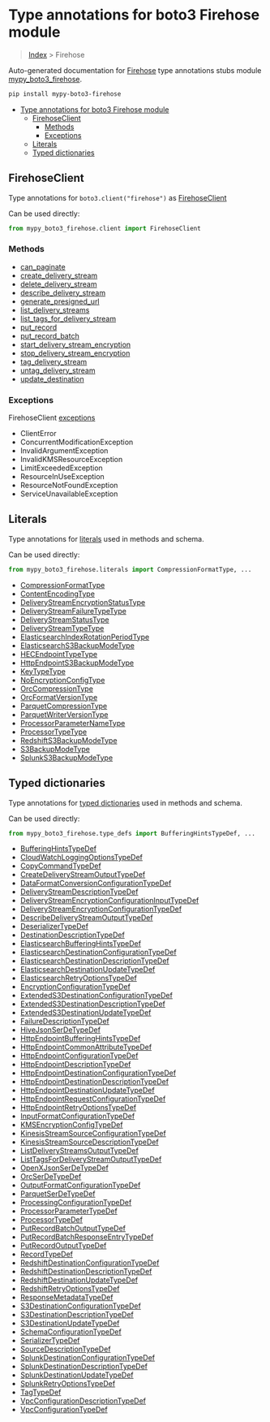 # Type annotations for boto3 Firehose module

> [Index](..) > Firehose

Auto-generated documentation for
[Firehose](https://boto3.amazonaws.com/v1/documentation/api/latest/reference/services/firehose.html#Firehose)
type annotations stubs module
[mypy_boto3_firehose](https://pypi.org/project/mypy-boto3-firehose/).

```bash
pip install mypy-boto3-firehose
```

- [Type annotations for boto3 Firehose module](#type-annotations-for-boto3-firehose-module)
  - [FirehoseClient](#firehoseclient)
    - [Methods](#methods)
    - [Exceptions](#exceptions)
  - [Literals](#literals)
  - [Typed dictionaries](#typed-dictionaries)

## FirehoseClient

Type annotations for `boto3.client("firehose")` as
[FirehoseClient](./client.md)

Can be used directly:

```python
from mypy_boto3_firehose.client import FirehoseClient
```

### Methods

- [can_paginate](./client.md#can_paginate)
- [create_delivery_stream](./client.md#create_delivery_stream)
- [delete_delivery_stream](./client.md#delete_delivery_stream)
- [describe_delivery_stream](./client.md#describe_delivery_stream)
- [generate_presigned_url](./client.md#generate_presigned_url)
- [list_delivery_streams](./client.md#list_delivery_streams)
- [list_tags_for_delivery_stream](./client.md#list_tags_for_delivery_stream)
- [put_record](./client.md#put_record)
- [put_record_batch](./client.md#put_record_batch)
- [start_delivery_stream_encryption](./client.md#start_delivery_stream_encryption)
- [stop_delivery_stream_encryption](./client.md#stop_delivery_stream_encryption)
- [tag_delivery_stream](./client.md#tag_delivery_stream)
- [untag_delivery_stream](./client.md#untag_delivery_stream)
- [update_destination](./client.md#update_destination)

### Exceptions

FirehoseClient [exceptions](./client.md#exceptions)

- ClientError
- ConcurrentModificationException
- InvalidArgumentException
- InvalidKMSResourceException
- LimitExceededException
- ResourceInUseException
- ResourceNotFoundException
- ServiceUnavailableException

## Literals

Type annotations for [literals](./literals.md) used in methods and schema.

Can be used directly:

```python
from mypy_boto3_firehose.literals import CompressionFormatType, ...
```

- [CompressionFormatType](./literals.md#compressionformattype)
- [ContentEncodingType](./literals.md#contentencodingtype)
- [DeliveryStreamEncryptionStatusType](./literals.md#deliverystreamencryptionstatustype)
- [DeliveryStreamFailureTypeType](./literals.md#deliverystreamfailuretypetype)
- [DeliveryStreamStatusType](./literals.md#deliverystreamstatustype)
- [DeliveryStreamTypeType](./literals.md#deliverystreamtypetype)
- [ElasticsearchIndexRotationPeriodType](./literals.md#elasticsearchindexrotationperiodtype)
- [ElasticsearchS3BackupModeType](./literals.md#elasticsearchs3backupmodetype)
- [HECEndpointTypeType](./literals.md#hecendpointtypetype)
- [HttpEndpointS3BackupModeType](./literals.md#httpendpoints3backupmodetype)
- [KeyTypeType](./literals.md#keytypetype)
- [NoEncryptionConfigType](./literals.md#noencryptionconfigtype)
- [OrcCompressionType](./literals.md#orccompressiontype)
- [OrcFormatVersionType](./literals.md#orcformatversiontype)
- [ParquetCompressionType](./literals.md#parquetcompressiontype)
- [ParquetWriterVersionType](./literals.md#parquetwriterversiontype)
- [ProcessorParameterNameType](./literals.md#processorparameternametype)
- [ProcessorTypeType](./literals.md#processortypetype)
- [RedshiftS3BackupModeType](./literals.md#redshifts3backupmodetype)
- [S3BackupModeType](./literals.md#s3backupmodetype)
- [SplunkS3BackupModeType](./literals.md#splunks3backupmodetype)

## Typed dictionaries

Type annotations for [typed dictionaries](./type_defs.md) used in methods and
schema.

Can be used directly:

```python
from mypy_boto3_firehose.type_defs import BufferingHintsTypeDef, ...
```

- [BufferingHintsTypeDef](./type_defs.md#bufferinghintstypedef)
- [CloudWatchLoggingOptionsTypeDef](./type_defs.md#cloudwatchloggingoptionstypedef)
- [CopyCommandTypeDef](./type_defs.md#copycommandtypedef)
- [CreateDeliveryStreamOutputTypeDef](./type_defs.md#createdeliverystreamoutputtypedef)
- [DataFormatConversionConfigurationTypeDef](./type_defs.md#dataformatconversionconfigurationtypedef)
- [DeliveryStreamDescriptionTypeDef](./type_defs.md#deliverystreamdescriptiontypedef)
- [DeliveryStreamEncryptionConfigurationInputTypeDef](./type_defs.md#deliverystreamencryptionconfigurationinputtypedef)
- [DeliveryStreamEncryptionConfigurationTypeDef](./type_defs.md#deliverystreamencryptionconfigurationtypedef)
- [DescribeDeliveryStreamOutputTypeDef](./type_defs.md#describedeliverystreamoutputtypedef)
- [DeserializerTypeDef](./type_defs.md#deserializertypedef)
- [DestinationDescriptionTypeDef](./type_defs.md#destinationdescriptiontypedef)
- [ElasticsearchBufferingHintsTypeDef](./type_defs.md#elasticsearchbufferinghintstypedef)
- [ElasticsearchDestinationConfigurationTypeDef](./type_defs.md#elasticsearchdestinationconfigurationtypedef)
- [ElasticsearchDestinationDescriptionTypeDef](./type_defs.md#elasticsearchdestinationdescriptiontypedef)
- [ElasticsearchDestinationUpdateTypeDef](./type_defs.md#elasticsearchdestinationupdatetypedef)
- [ElasticsearchRetryOptionsTypeDef](./type_defs.md#elasticsearchretryoptionstypedef)
- [EncryptionConfigurationTypeDef](./type_defs.md#encryptionconfigurationtypedef)
- [ExtendedS3DestinationConfigurationTypeDef](./type_defs.md#extendeds3destinationconfigurationtypedef)
- [ExtendedS3DestinationDescriptionTypeDef](./type_defs.md#extendeds3destinationdescriptiontypedef)
- [ExtendedS3DestinationUpdateTypeDef](./type_defs.md#extendeds3destinationupdatetypedef)
- [FailureDescriptionTypeDef](./type_defs.md#failuredescriptiontypedef)
- [HiveJsonSerDeTypeDef](./type_defs.md#hivejsonserdetypedef)
- [HttpEndpointBufferingHintsTypeDef](./type_defs.md#httpendpointbufferinghintstypedef)
- [HttpEndpointCommonAttributeTypeDef](./type_defs.md#httpendpointcommonattributetypedef)
- [HttpEndpointConfigurationTypeDef](./type_defs.md#httpendpointconfigurationtypedef)
- [HttpEndpointDescriptionTypeDef](./type_defs.md#httpendpointdescriptiontypedef)
- [HttpEndpointDestinationConfigurationTypeDef](./type_defs.md#httpendpointdestinationconfigurationtypedef)
- [HttpEndpointDestinationDescriptionTypeDef](./type_defs.md#httpendpointdestinationdescriptiontypedef)
- [HttpEndpointDestinationUpdateTypeDef](./type_defs.md#httpendpointdestinationupdatetypedef)
- [HttpEndpointRequestConfigurationTypeDef](./type_defs.md#httpendpointrequestconfigurationtypedef)
- [HttpEndpointRetryOptionsTypeDef](./type_defs.md#httpendpointretryoptionstypedef)
- [InputFormatConfigurationTypeDef](./type_defs.md#inputformatconfigurationtypedef)
- [KMSEncryptionConfigTypeDef](./type_defs.md#kmsencryptionconfigtypedef)
- [KinesisStreamSourceConfigurationTypeDef](./type_defs.md#kinesisstreamsourceconfigurationtypedef)
- [KinesisStreamSourceDescriptionTypeDef](./type_defs.md#kinesisstreamsourcedescriptiontypedef)
- [ListDeliveryStreamsOutputTypeDef](./type_defs.md#listdeliverystreamsoutputtypedef)
- [ListTagsForDeliveryStreamOutputTypeDef](./type_defs.md#listtagsfordeliverystreamoutputtypedef)
- [OpenXJsonSerDeTypeDef](./type_defs.md#openxjsonserdetypedef)
- [OrcSerDeTypeDef](./type_defs.md#orcserdetypedef)
- [OutputFormatConfigurationTypeDef](./type_defs.md#outputformatconfigurationtypedef)
- [ParquetSerDeTypeDef](./type_defs.md#parquetserdetypedef)
- [ProcessingConfigurationTypeDef](./type_defs.md#processingconfigurationtypedef)
- [ProcessorParameterTypeDef](./type_defs.md#processorparametertypedef)
- [ProcessorTypeDef](./type_defs.md#processortypedef)
- [PutRecordBatchOutputTypeDef](./type_defs.md#putrecordbatchoutputtypedef)
- [PutRecordBatchResponseEntryTypeDef](./type_defs.md#putrecordbatchresponseentrytypedef)
- [PutRecordOutputTypeDef](./type_defs.md#putrecordoutputtypedef)
- [RecordTypeDef](./type_defs.md#recordtypedef)
- [RedshiftDestinationConfigurationTypeDef](./type_defs.md#redshiftdestinationconfigurationtypedef)
- [RedshiftDestinationDescriptionTypeDef](./type_defs.md#redshiftdestinationdescriptiontypedef)
- [RedshiftDestinationUpdateTypeDef](./type_defs.md#redshiftdestinationupdatetypedef)
- [RedshiftRetryOptionsTypeDef](./type_defs.md#redshiftretryoptionstypedef)
- [ResponseMetadataTypeDef](./type_defs.md#responsemetadatatypedef)
- [S3DestinationConfigurationTypeDef](./type_defs.md#s3destinationconfigurationtypedef)
- [S3DestinationDescriptionTypeDef](./type_defs.md#s3destinationdescriptiontypedef)
- [S3DestinationUpdateTypeDef](./type_defs.md#s3destinationupdatetypedef)
- [SchemaConfigurationTypeDef](./type_defs.md#schemaconfigurationtypedef)
- [SerializerTypeDef](./type_defs.md#serializertypedef)
- [SourceDescriptionTypeDef](./type_defs.md#sourcedescriptiontypedef)
- [SplunkDestinationConfigurationTypeDef](./type_defs.md#splunkdestinationconfigurationtypedef)
- [SplunkDestinationDescriptionTypeDef](./type_defs.md#splunkdestinationdescriptiontypedef)
- [SplunkDestinationUpdateTypeDef](./type_defs.md#splunkdestinationupdatetypedef)
- [SplunkRetryOptionsTypeDef](./type_defs.md#splunkretryoptionstypedef)
- [TagTypeDef](./type_defs.md#tagtypedef)
- [VpcConfigurationDescriptionTypeDef](./type_defs.md#vpcconfigurationdescriptiontypedef)
- [VpcConfigurationTypeDef](./type_defs.md#vpcconfigurationtypedef)
